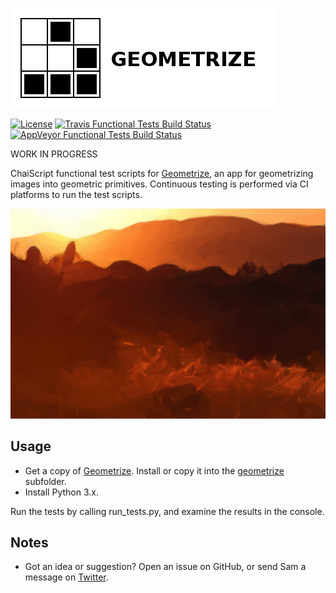 [![Geometrize Functional tests logo](https://github.com/Tw1ddle/geometrize-functional-tests/blob/master/screenshots/logo.png?raw=true "Geometrize - geometrizing images into geometric primitives functional tests logo")](http://www.geometrize.co.uk/)

[![License](http://img.shields.io/:license-mit-blue.svg?style=flat-square)](https://github.com/Tw1ddle/geometrize-functional-tests/blob/master/LICENSE)
[![Travis Functional Tests Build Status](https://img.shields.io/travis/Tw1ddle/geometrize-functional-tests.svg?style=flat-square)](https://travis-ci.org/Tw1ddle/geometrize-functional-tests)
[![AppVeyor Functional Tests Build Status](https://ci.appveyor.com/api/projects/status/rsi1531sorenagk6?svg=true)](https://ci.appveyor.com/project/Tw1ddle/geometrize-functional-tests)

WORK IN PROGRESS

ChaiScript functional test scripts for [Geometrize](http://www.geometrize.co.uk/), an app for geometrizing images into geometric primitives. Continuous testing is performed via CI platforms to run the test scripts.

[![Geometrized Sunset Landscape](https://github.com/Tw1ddle/geometrize-functional-tests/blob/master/screenshots/geometrized_sunset_landscape.png?raw=true "Sunset Landscape, 490 Rotated Ellipses")](http://www.geometrize.co.uk/)

## Usage

 * Get a copy of [Geometrize](http://www.geometrize.co.uk/). Install or copy it into the [geometrize](https://github.com/Tw1ddle/geometrize-functional-tests/blob/master/geometrize) subfolder.
 * Install Python 3.x.

Run the tests by calling run_tests.py, and examine the results in the console.

## Notes
 * Got an idea or suggestion? Open an issue on GitHub, or send Sam a message on [Twitter](https://twitter.com/Sam_Twidale).